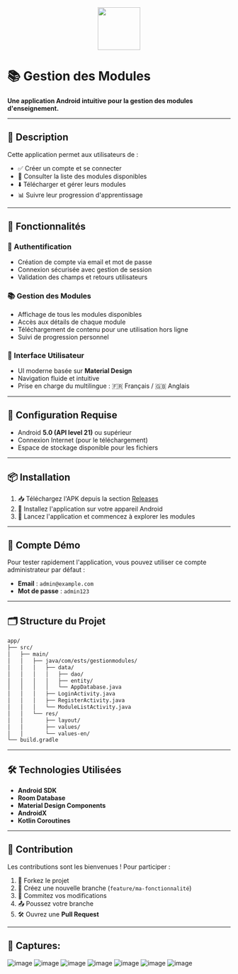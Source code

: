 <div align="center"> <img width="96px" height="96px" src="https://github.com/user-attachments/assets/21e3c886-2347-4ad4-8d57-67d5541307d2"> </div>

# 📚 Gestion des Modules
**Une application Android intuitive pour la gestion des modules d'enseignement.**

---

## 📝 Description

Cette application permet aux utilisateurs de :

- ✅ Créer un compte et se connecter
- 📘 Consulter la liste des modules disponibles
- ⬇️ Télécharger et gérer leurs modules
- 📊 Suivre leur progression d'apprentissage

---

## 🚀 Fonctionnalités

### 🔐 Authentification

- Création de compte via email et mot de passe
- Connexion sécurisée avec gestion de session
- Validation des champs et retours utilisateurs

### 📚 Gestion des Modules

- Affichage de tous les modules disponibles
- Accès aux détails de chaque module
- Téléchargement de contenu pour une utilisation hors ligne
- Suivi de progression personnel

### 🎨 Interface Utilisateur

- UI moderne basée sur **Material Design**
- Navigation fluide et intuitive
- Prise en charge du multilingue : 🇫🇷 Français / 🇬🇧 Anglais

---

## 📱 Configuration Requise

- Android **5.0 (API level 21)** ou supérieur
- Connexion Internet (pour le téléchargement)
- Espace de stockage disponible pour les fichiers

---

## 📦 Installation

1. 📥 Téléchargez l'APK depuis la section [Releases](#)
2. 📲 Installez l'application sur votre appareil Android
3. 🚀 Lancez l'application et commencez à explorer les modules

---

## 🔑 Compte Démo

Pour tester rapidement l'application, vous pouvez utiliser ce compte administrateur par défaut :

- **Email** : `admin@example.com`
- **Mot de passe** : `admin123`

---

## 🗂️ Structure du Projet

```bash
app/
├── src/
│   ├── main/
│   │   ├── java/com/ests/gestionmodules/
│   │   │   ├── data/
│   │   │   │   ├── dao/
│   │   │   │   ├── entity/
│   │   │   │   └── AppDatabase.java
│   │   │   ├── LoginActivity.java
│   │   │   ├── RegisterActivity.java
│   │   │   └── ModuleListActivity.java
│   │   └── res/
│   │       ├── layout/
│   │       ├── values/
│   │       └── values-en/
└── build.gradle
```

---

## 🛠️ Technologies Utilisées

- **Android SDK**
- **Room Database**
- **Material Design Components**
- **AndroidX**
- **Kotlin Coroutines**

---

## 🤝 Contribution

Les contributions sont les bienvenues ! Pour participer :

1. 🍴 Forkez le projet
2. 🌿 Créez une nouvelle branche (`feature/ma-fonctionnalité`)
3. 💾 Commitez vos modifications
4. 📤 Poussez votre branche
5. 🛠️ Ouvrez une **Pull Request**

---

## 📄 Captures:

![image](https://github.com/user-attachments/assets/7955c224-f2e6-4a20-93b0-2234a964f3d0)
![image](https://github.com/user-attachments/assets/79ef88c8-428c-412c-9992-8f70ae7084ec)
![image](https://github.com/user-attachments/assets/f4cc9c0a-3bfd-49cc-a58d-cb99cb5c394f)
![image](https://github.com/user-attachments/assets/216b9574-8de7-4089-afc5-c1182484100a)
![image](https://github.com/user-attachments/assets/43c508f5-2c27-4f68-9153-9b1b3ad2f640)
![image](https://github.com/user-attachments/assets/92147371-20ef-439d-91bb-872d9cb9dccb)
![image](https://github.com/user-attachments/assets/37027085-fb48-467c-a481-6a64b0391178)



